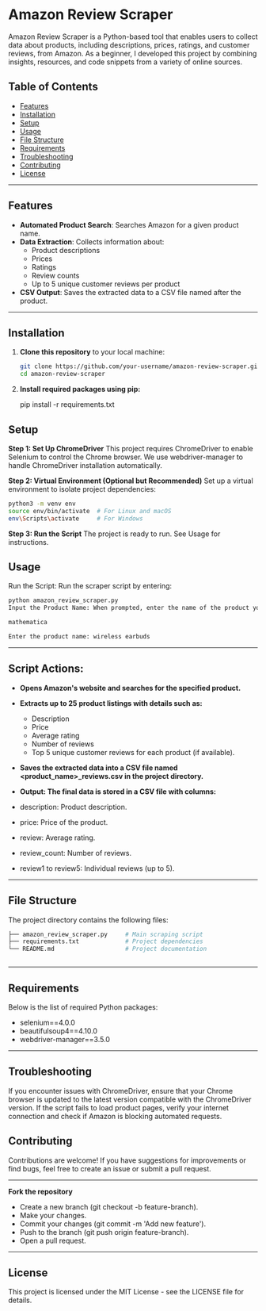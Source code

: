 # Amazon Review Scraper

Amazon Review Scraper is a Python-based tool that enables users to collect data about products, including descriptions, prices, ratings, and customer reviews, from Amazon. As a beginner, I developed this project by combining insights, resources, and code snippets from a variety of online sources. 



## Table of Contents
- [Features](#features)
- [Installation](#installation)
- [Setup](#setup)
- [Usage](#usage)
- [File Structure](#file-structure)
- [Requirements](#requirements)
- [Troubleshooting](#troubleshooting)
- [Contributing](#contributing)
- [License](#license)

---

## Features

- **Automated Product Search**: Searches Amazon for a given product name.
- **Data Extraction**: Collects information about:
  - Product descriptions
  - Prices
  - Ratings
  - Review counts
  - Up to 5 unique customer reviews per product
- **CSV Output**: Saves the extracted data to a CSV file named after the product.

---

## Installation

1. **Clone this repository** to your local machine:
   ```bash
   git clone https://github.com/your-username/amazon-review-scraper.git
   cd amazon-review-scraper

   
2. **Install required packages using pip:**


    
    pip install -r requirements.txt

## Setup

**Step 1: Set Up ChromeDriver**
This project requires ChromeDriver to enable Selenium to control the Chrome browser. We use webdriver-manager to handle ChromeDriver installation automatically.

**Step 2: Virtual Environment (Optional but Recommended)**
Set up a virtual environment to isolate project dependencies:

```bash
python3 -m venv env
source env/bin/activate  # For Linux and macOS
env\Scripts\activate     # For Windows
```

**Step 3: Run the Script**
The project is ready to run. See Usage for instructions.

## Usage
Run the Script: Run the scraper script by entering:

```bash
python amazon_review_scraper.py
Input the Product Name: When prompted, enter the name of the product you want to scrape, for example:

mathematica
```
```bash
Enter the product name: wireless earbuds

```

---

## Script Actions:

- **Opens Amazon's website and searches for the specified product.**
- **Extracts up to 25 product listings with details such as:**
   - Description
   - Price
   - Average rating
   - Number of reviews
   - Top 5 unique customer reviews for each product (if available).
- **Saves the extracted data into a CSV file named <product_name>_reviews.csv in the project directory.**
- **Output: The final data is stored in a CSV file with columns:**


- description: Product description.
- price: Price of the product.
- review: Average rating.
- review_count: Number of reviews.
- review1 to review5: Individual reviews (up to 5).


---




## File Structure

The project directory contains the following files:

```bash
├── amazon_review_scraper.py     # Main scraping script
├── requirements.txt             # Project dependencies
└── README.md                    # Project documentation



```

---

## Requirements

Below is the list of required Python packages:

- selenium==4.0.0
- beautifulsoup4==4.10.0
- webdriver-manager==3.5.0

---


## Troubleshooting

If you encounter issues with ChromeDriver, ensure that your Chrome browser is updated to the latest version compatible with the ChromeDriver version.
If the script fails to load product pages, verify your internet connection and check if Amazon is blocking automated requests.


## Contributing

Contributions are welcome! If you have suggestions for improvements or find bugs, feel free to create an issue or submit a pull request.

---

**Fork the repository**

- Create a new branch (git checkout -b feature-branch).
- Make your changes.
- Commit your changes (git commit -m 'Add new feature').
- Push to the branch (git push origin feature-branch).
- Open a pull request.


---




## License

This project is licensed under the MIT License - see the LICENSE file for details.
